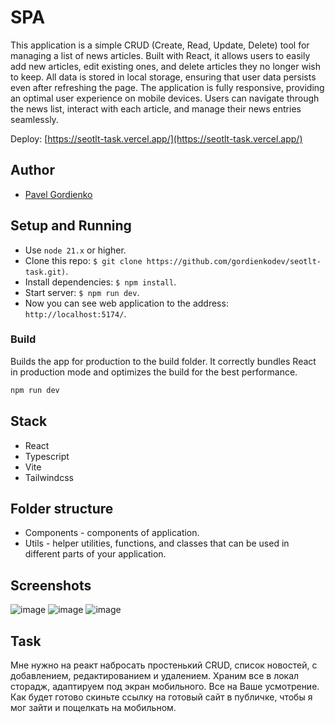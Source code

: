 # SPA

This application is a simple CRUD (Create, Read, Update, Delete) tool for managing a list of news articles. Built with React, it allows users to easily add new articles, edit existing ones, and delete articles they no longer wish to keep.
All data is stored in local storage, ensuring that user data persists even after refreshing the page. The application is fully responsive, providing an optimal user experience on mobile devices. Users can navigate through the news list, interact with each article, and manage their news entries seamlessly.
 
Deploy: [https://seotlt-task.vercel.app/](https://seotlt-task.vercel.app/)

## Author

- [Pavel Gordienko](https://github.com/gordienkodev)

## Setup and Running

- Use `node 21.x` or higher.
- Clone this repo: `$ git clone https://github.com/gordienkodev/seotlt-task.git)`.
- Install dependencies: `$ npm install`.
- Start server: `$ npm run dev`.
- Now you can see web application to the address: `http://localhost:5174/`.

### Build

Builds the app for production to the build folder. It correctly bundles React in production mode and optimizes the build for the best performance.

```bash
npm run dev
```

## Stack
- React
- Typescript
- Vite
- Tailwindcss

## Folder structure

- Components - components of application.
- Utils - helper utilities, functions, and classes that can be used in different parts of your application.

## Screenshots
![image](https://github.com/user-attachments/assets/328ad97d-1be0-4d6b-a819-f36fa29c0ec0)
![image](https://github.com/user-attachments/assets/d41e2691-bf26-484b-bb39-73d44b1de8c6)
![image](https://github.com/user-attachments/assets/6b05e299-9b73-4855-83a9-95d81fe407e7)
 
## Task

Мне нужно на реакт набросать простенький CRUD, список новостей, с добавлением, редактированием и удалением. Храним все в локал сторадж, адаптируем под экран мобильного. Все на Ваше усмотрение.
Как будет готово скиньте ссылку на готовый сайт в публичке, чтобы я мог зайти и пощелкать на мобильном.
